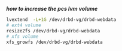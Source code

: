 
**_how to increase the pcs lvm volume_**

```bash
lvextend  -L+1G /dev/drbd-vg/drbd-webdata
# ext4 volume
resize2fs /dev/drbd-vg/drbd-webdata
# xfs volume
xfs_growfs /dev/drbd-vg/drbd-webdata
```
